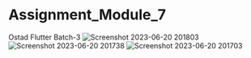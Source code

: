 # Assignment_Module_7
Ostad Flutter Batch-3
![Screenshot 2023-06-20 201803](https://github.com/faruk-ict-iu/Assignment_Module_7/assets/88420174/822e604f-1d59-4269-9fb3-531a5527ff92)
![Screenshot 2023-06-20 201738](https://github.com/faruk-ict-iu/Assignment_Module_7/assets/88420174/302a3424-ed80-4b66-adb2-19d80b4271c8)
![Screenshot 2023-06-20 201703](https://github.com/faruk-ict-iu/Assignment_Module_7/assets/88420174/5ec39e44-2afe-469f-aa79-9b918308f44c)
